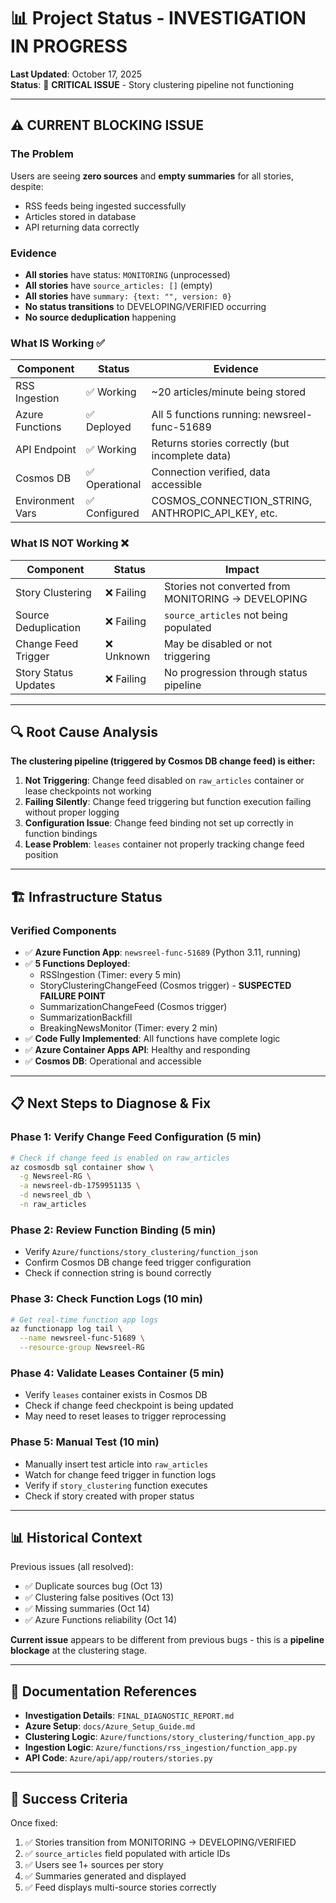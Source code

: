 # 📊 Project Status - INVESTIGATION IN PROGRESS

**Last Updated**: October 17, 2025  
**Status**: 🔴 **CRITICAL ISSUE** - Story clustering pipeline not functioning

---

## ⚠️ CURRENT BLOCKING ISSUE

### The Problem
Users are seeing **zero sources** and **empty summaries** for all stories, despite:
- RSS feeds being ingested successfully
- Articles stored in database
- API returning data correctly

### Evidence
- **All stories** have status: `MONITORING` (unprocessed)
- **All stories** have `source_articles: []` (empty)
- **All stories** have `summary: {text: "", version: 0}`
- **No status transitions** to DEVELOPING/VERIFIED occurring
- **No source deduplication** happening

### What IS Working ✅
| Component | Status | Evidence |
|-----------|--------|----------|
| RSS Ingestion | ✅ Working | ~20 articles/minute being stored |
| Azure Functions | ✅ Deployed | All 5 functions running: newsreel-func-51689 |
| API Endpoint | ✅ Working | Returns stories correctly (but incomplete data) |
| Cosmos DB | ✅ Operational | Connection verified, data accessible |
| Environment Vars | ✅ Configured | COSMOS_CONNECTION_STRING, ANTHROPIC_API_KEY, etc. |

### What IS NOT Working ❌
| Component | Status | Impact |
|-----------|--------|--------|
| Story Clustering | ❌ Failing | Stories not converted from MONITORING → DEVELOPING |
| Source Deduplication | ❌ Failing | `source_articles` not being populated |
| Change Feed Trigger | ❌ Unknown | May be disabled or not triggering |
| Story Status Updates | ❌ Failing | No progression through status pipeline |

---

## 🔍 Root Cause Analysis

**The clustering pipeline (triggered by Cosmos DB change feed) is either:**

1. **Not Triggering**: Change feed disabled on `raw_articles` container or lease checkpoints not working
2. **Failing Silently**: Change feed triggering but function execution failing without proper logging
3. **Configuration Issue**: Change feed binding not set up correctly in function bindings
4. **Lease Problem**: `leases` container not properly tracking change feed position

---

## 🏗️ Infrastructure Status

### Verified Components
- ✅ **Azure Function App**: `newsreel-func-51689` (Python 3.11, running)
- ✅ **5 Functions Deployed**:
  - RSSIngestion (Timer: every 5 min)
  - StoryClusteringChangeFeed (Cosmos trigger) - **SUSPECTED FAILURE POINT**
  - SummarizationChangeFeed (Cosmos trigger)
  - SummarizationBackfill
  - BreakingNewsMonitor (Timer: every 2 min)
- ✅ **Code Fully Implemented**: All functions have complete logic
- ✅ **Azure Container Apps API**: Healthy and responding
- ✅ **Cosmos DB**: Operational and accessible

---

## 📋 Next Steps to Diagnose & Fix

### Phase 1: Verify Change Feed Configuration (5 min)
```bash
# Check if change feed is enabled on raw_articles
az cosmosdb sql container show \
  -g Newsreel-RG \
  -a newsreel-db-1759951135 \
  -d newsreel_db \
  -n raw_articles
```

### Phase 2: Review Function Binding (5 min)
- Verify `Azure/functions/story_clustering/function_json`
- Confirm Cosmos DB change feed trigger configuration
- Check if connection string is bound correctly

### Phase 3: Check Function Logs (10 min)
```bash
# Get real-time function app logs
az functionapp log tail \
  --name newsreel-func-51689 \
  --resource-group Newsreel-RG
```

### Phase 4: Validate Leases Container (5 min)
- Verify `leases` container exists in Cosmos DB
- Check if change feed checkpoint is being updated
- May need to reset leases to trigger reprocessing

### Phase 5: Manual Test (10 min)
- Manually insert test article into `raw_articles`
- Watch for change feed trigger in function logs
- Verify if `story_clustering` function executes
- Check if story created with proper status

---

## 📊 Historical Context

Previous issues (all resolved):
- ✅ Duplicate sources bug (Oct 13)
- ✅ Clustering false positives (Oct 13)
- ✅ Missing summaries (Oct 14)
- ✅ Azure Functions reliability (Oct 14)

**Current issue** appears to be different from previous bugs - this is a **pipeline blockage** at the clustering stage.

---

## 📁 Documentation References

- **Investigation Details**: `FINAL_DIAGNOSTIC_REPORT.md`
- **Azure Setup**: `docs/Azure_Setup_Guide.md`
- **Clustering Logic**: `Azure/functions/story_clustering/function_app.py`
- **Ingestion Logic**: `Azure/functions/rss_ingestion/function_app.py`
- **API Code**: `Azure/api/app/routers/stories.py`

---

## 🎯 Success Criteria

Once fixed:
1. ✅ Stories transition from MONITORING → DEVELOPING/VERIFIED
2. ✅ `source_articles` field populated with article IDs
3. ✅ Users see 1+ sources per story
4. ✅ Summaries generated and displayed
5. ✅ Feed displays multi-source stories correctly

